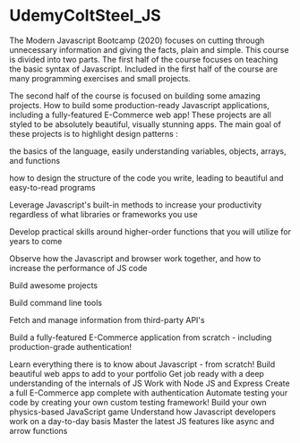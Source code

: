 # UdemyColtSteel_JS
The Modern Javascript Bootcamp (2020) focuses on cutting through unnecessary information and giving the facts, plain and simple.
This course is divided into two parts.  The first half of the course focuses on teaching the basic syntax of Javascript. Included in the first half of the course are many programming exercises and small projects. 

The second half of the course is focused on building some amazing projects.  How to build some production-ready Javascript applications, including a fully-featured E-Commerce web app!  These projects are all styled to be absolutely beautiful, visually stunning apps.  The main goal of these projects is to highlight design patterns :

the basics of the language, easily understanding variables, objects, arrays, and functions

how to design the structure of the code you write, leading to beautiful and easy-to-read programs

Leverage Javascript's built-in methods to increase your productivity regardless of what libraries or frameworks you use

Develop practical skills around higher-order functions that you will utilize for years to come

Observe how the Javascript and browser work together, and how to increase the performance of JS code

Build awesome projects

Build command line tools

Fetch and manage information from third-party API's

Build a fully-featured E-Commerce application from scratch - including production-grade authentication!

Learn everything there is to know about Javascript - from scratch!
Build beautiful web apps to add to your portfolio
Get job ready with a deep understanding of the internals of JS
Work with Node JS and Express
Create a full E-Commerce app complete with authentication
Automate testing your code by creating your own custom testing framework!
Build your own physics-based JavaScript game
Understand how Javascript developers work on a day-to-day basis
Master the latest JS features like async and arrow functions
